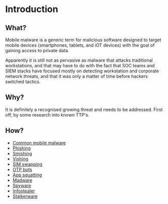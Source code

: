 # Introduction

## What?

Mobile malware is a generic term for malicious software designed to target mobile devices (smartphones, tablets, and iOT devices) with the goal of gaining access to private data.

Apparently it is still not as pervasive as malware that attacks traditional workstations, and that may have to do with the fact that SOC teams and SIEM stacks have focused mostly on detecting workstation and corporate network threats, and that it was only a matter of time before hackers switched tactics.

## Why?

It is definitely a recognised growing threat and needs to be addressed. First off, by some research into known TTP's.

## How?

* [Common mobile malware](malware.md)
* [Phishing](phishing.md)
* [Smishing](smishing.md)
* [Vishing](vishing.md)
* [SIM swapping](swapping.md)
* [OTP bots](otp-bots.md)
* [App squatting](squatting.md)
* [Madware](madware.md)
* [Spyware](spyware.md)
* [Infostealer](infostealer.md)
* [Stalkerware](stalkerware.md)






